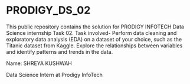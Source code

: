# PRODIGY_DS_02

This public repository contains the solution for PRODIGY INFOTECH Data Science internship Task 02. Task involved- Perform data cleaning and exploratory data analysis (EDA) on a dataset of your choice, such as the Titanic dataset from Kaggle. Explore the relationships between variables and identify patterns and trends in the data.

Name: SHREYA KUSHWAH

Data Science Intern at Prodigy InfoTech
